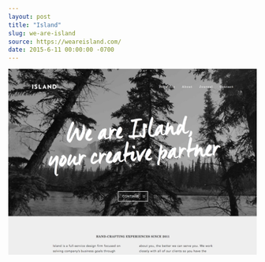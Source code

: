 ```yaml
---
layout: post
title: "Island"
slug: we-are-island
source: https://weareisland.com/
date: 2015-6-11 00:00:00 -0700
---
```


<img src="/assets/img/screenshots/we-are-island.jpg">
